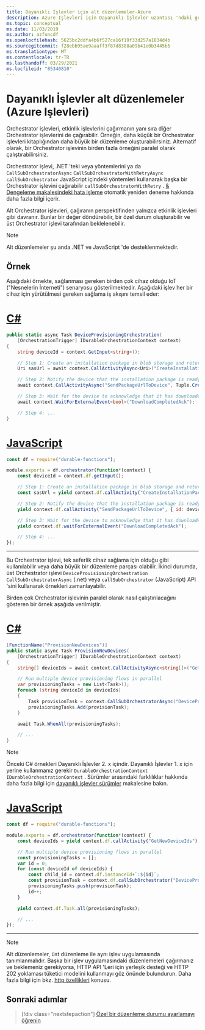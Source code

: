 ```yaml
---
title: Dayanıklı İşlevler için alt düzenlemeler-Azure
description: Azure Işlevleri için Dayanıklı İşlevler uzantısı 'ndaki genişletmelerin nasıl çağrılacağını çağırma.
ms.topic: conceptual
ms.date: 11/03/2019
ms.author: azfuncdf
ms.openlocfilehash: 5625bc2ddfa4b6f527ca16f19f33d257a1834d4b
ms.sourcegitcommit: f28ebb95ae9aaaff3f87d8388a09b41e0b3445b5
ms.translationtype: MT
ms.contentlocale: tr-TR
ms.lasthandoff: 03/29/2021
ms.locfileid: "85340810"
---
```

# <a name="sub-orchestrations-in-durable-functions-azure-functions"></a>Dayanıklı İşlevler alt düzenlemeler (Azure Işlevleri)

Orchestrator işlevleri, etkinlik işlevlerini çağırmanın yanı sıra diğer Orchestrator işlevlerini de çağırabilir. Örneğin, daha küçük bir Orchestrator işlevleri kitaplığından daha büyük bir düzenleme oluşturabilirsiniz. Alternatif olarak, bir Orchestrator işlevinin birden fazla örneğini paralel olarak çalıştırabilirsiniz.

Orchestrator işlevi, .NET 'teki veya yöntemlerini ya da `CallSubOrchestratorAsync` `CallSubOrchestratorWithRetryAsync` `callSubOrchestrator` JavaScript içindeki yöntemleri kullanarak başka bir Orchestrator işlevini çağırabilir `callSubOrchestratorWithRetry` . [& Dengeleme makalesindeki hata işleme](durable-functions-error-handling.md#automatic-retry-on-failure) otomatik yeniden deneme hakkında daha fazla bilgi içerir.

Alt Orchestrator işlevleri, çağıranın perspektifinden yalnızca etkinlik işlevleri gibi davranır. Bunlar bir değer döndürebilir, bir özel durum oluşturabilir ve üst Orchestrator işlevi tarafından beklelenebilir. 

> [!NOTE]
> Alt düzenlemeler şu anda .NET ve JavaScript 'de desteklenmektedir.

## <a name="example"></a>Örnek

Aşağıdaki örnekte, sağlanması gereken birden çok cihaz olduğu IoT ("Nesnelerin İnterneti") senaryosu gösterilmektedir. Aşağıdaki işlev her bir cihaz için yürütülmesi gereken sağlama iş akışını temsil eder:

# <a name="c"></a>[C#](#tab/csharp)

```csharp
public static async Task DeviceProvisioningOrchestration(
    [OrchestrationTrigger] IDurableOrchestrationContext context)
{
    string deviceId = context.GetInput<string>();

    // Step 1: Create an installation package in blob storage and return a SAS URL.
    Uri sasUrl = await context.CallActivityAsync<Uri>("CreateInstallationPackage", deviceId);

    // Step 2: Notify the device that the installation package is ready.
    await context.CallActivityAsync("SendPackageUrlToDevice", Tuple.Create(deviceId, sasUrl));

    // Step 3: Wait for the device to acknowledge that it has downloaded the new package.
    await context.WaitForExternalEvent<bool>("DownloadCompletedAck");

    // Step 4: ...
}
```

# <a name="javascript"></a>[JavaScript](#tab/javascript)

```javascript
const df = require("durable-functions");

module.exports = df.orchestrator(function*(context) {
    const deviceId = context.df.getInput();

    // Step 1: Create an installation package in blob storage and return a SAS URL.
    const sasUrl = yield context.df.callActivity("CreateInstallationPackage", deviceId);

    // Step 2: Notify the device that the installation package is ready.
    yield context.df.callActivity("SendPackageUrlToDevice", { id: deviceId, url: sasUrl });

    // Step 3: Wait for the device to acknowledge that it has downloaded the new package.
    yield context.df.waitForExternalEvent("DownloadCompletedAck");

    // Step 4: ...
});
```

---

Bu Orchestrator işlevi, tek seferlik cihaz sağlama için olduğu gibi kullanılabilir veya daha büyük bir düzenleme parçası olabilir. İkinci durumda, üst Orchestrator işlevi `DeviceProvisioningOrchestration` `CallSubOrchestratorAsync` (.net) veya `callSubOrchestrator` (JavaScript) API 'sini kullanarak örnekleri zamanlayabilir.

Birden çok Orchestrator işlevinin paralel olarak nasıl çalıştırılacağını gösteren bir örnek aşağıda verilmiştir.

# <a name="c"></a>[C#](#tab/csharp)

```csharp
[FunctionName("ProvisionNewDevices")]
public static async Task ProvisionNewDevices(
    [OrchestrationTrigger] IDurableOrchestrationContext context)
{
    string[] deviceIds = await context.CallActivityAsync<string[]>("GetNewDeviceIds");

    // Run multiple device provisioning flows in parallel
    var provisioningTasks = new List<Task>();
    foreach (string deviceId in deviceIds)
    {
        Task provisionTask = context.CallSubOrchestratorAsync("DeviceProvisioningOrchestration", deviceId);
        provisioningTasks.Add(provisionTask);
    }

    await Task.WhenAll(provisioningTasks);

    // ...
}
```

> [!NOTE]
> Önceki C# örnekleri Dayanıklı İşlevler 2. x içindir. Dayanıklı İşlevler 1. x için yerine kullanmanız gerekir `DurableOrchestrationContext` `IDurableOrchestrationContext` . Sürümler arasındaki farklılıklar hakkında daha fazla bilgi için [dayanıklı işlevler sürümler](durable-functions-versions.md) makalesine bakın.

# <a name="javascript"></a>[JavaScript](#tab/javascript)

```javascript
const df = require("durable-functions");

module.exports = df.orchestrator(function*(context) {
    const deviceIds = yield context.df.callActivity("GetNewDeviceIds");

    // Run multiple device provisioning flows in parallel
    const provisioningTasks = [];
    var id = 0;
    for (const deviceId of deviceIds) {
        const child_id = context.df.instanceId+`:${id}`;
        const provisionTask = context.df.callSubOrchestrator("DeviceProvisioningOrchestration", deviceId, child_id);
        provisioningTasks.push(provisionTask);
        id++;
    }

    yield context.df.Task.all(provisioningTasks);

    // ...
});
```

---

> [!NOTE]
> Alt düzenlemeler, üst düzenleme ile aynı işlev uygulamasında tanımlanmalıdır. Başka bir işlev uygulamasındaki düzenlemeleri çağırmanız ve beklemeniz gerekiyorsa, HTTP API 'Leri için yerleşik desteği ve HTTP 202 yoklaması tüketici modelini kullanmayı göz önünde bulundurun. Daha fazla bilgi için bkz. [http özellikleri](durable-functions-http-features.md) konusu.

## <a name="next-steps"></a>Sonraki adımlar

> [!div class="nextstepaction"]
> [Özel bir düzenleme durumu ayarlamayı öğrenin](durable-functions-custom-orchestration-status.md)
